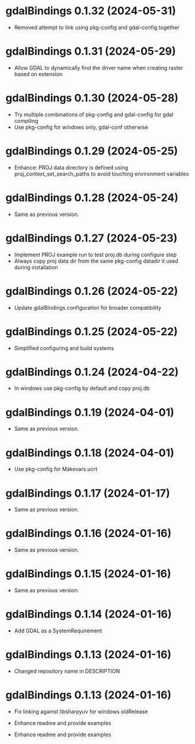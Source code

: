 <!-- NEWS.md is maintained by https://cynkra.github.io/fledge, do not edit -->

# gdalBindings 0.1.32 (2024-05-31)

* Removed attempt to link using pkg-config and gdal-config together


# gdalBindings 0.1.31 (2024-05-29)

* Allow GDAL to dynamically find the driver name when creating raster based on extension


# gdalBindings 0.1.30 (2024-05-28)

* Try multiple combinations of pkg-config and gdal-config for gdal compiling
* Use pkg-config for windows only, gdal-conf otherwise


# gdalBindings 0.1.29 (2024-05-25)

* Enhance: PROJ data directory is defined using proj_context_set_search_paths to avoid touching environment variables


# gdalBindings 0.1.28 (2024-05-24)

- Same as previous version.


# gdalBindings 0.1.27 (2024-05-23)

* Implement PROJ example run to test proj.db during configure step
* Always copy proj data dir from the same pkg-config datadir it used during installation


# gdalBindings 0.1.26 (2024-05-22)

* Update gdalBindings configuration for broader compatibility


# gdalBindings 0.1.25 (2024-05-22)

* Simplified configuring and build systems


# gdalBindings 0.1.24 (2024-04-22)

* In windows use pkg-config by default and copy proj.db

# gdalBindings 0.1.19 (2024-04-01)

- Same as previous version.


# gdalBindings 0.1.18 (2024-04-01)

* Use pkg-config for Makevars.ucrt


# gdalBindings 0.1.17 (2024-01-17)

- Same as previous version.


# gdalBindings 0.1.16 (2024-01-16)

- Same as previous version.


# gdalBindings 0.1.15 (2024-01-16)

- Same as previous version.


# gdalBindings 0.1.14 (2024-01-16)

* Add GDAL as a SystemRequirement


# gdalBindings 0.1.13 (2024-01-16)

* Changed repository name in DESCRIPTION


# gdalBindings 0.1.13 (2024-01-16)

* Fix linking against libsharpyuv for windows oldRelease
* Enhance readme and provide examples


* Enhance readme and provide examples


